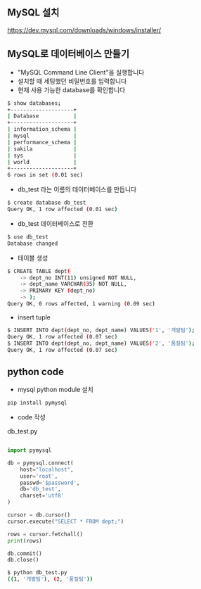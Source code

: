 
## MySQL 설치

https://dev.mysql.com/downloads/windows/installer/

## MySQL로 데이터베이스 만들기

- "MySQL Command Line Client"을 실행합니다
- 설치할 때 세팅했던 비밀번호를 입력합니다
- 현재 사용 가능한 database를 확인합니다
```bash
$ show databases;
+--------------------+
| Database           |
+--------------------+
| information_schema |
| mysql              |
| performance_schema |
| sakila             |
| sys                |
| world              |
+--------------------+
6 rows in set (0.01 sec)
```
- db_test 라는 이름의 데이터베이스를 만듭니다
```bash
$ create database db_test
Query OK, 1 row affected (0.01 sec)
```
- db_test 데이터베이스로 전환
```bash
$ use db_test
Database changed
```

- 테이블 생성
```bash
$ CREATE TABLE dept(
    -> dept_no INT(11) unsigned NOT NULL,
    -> dept_name VARCHAR(35) NOT NULL,
    -> PRIMARY KEY (dept_no)
    -> );
Query OK, 0 rows affected, 1 warning (0.09 sec)
```

- insert tuple
```bash
$ INSERT INTO dept(dept_no, dept_name) VALUES('1', '개발팀');
Query OK, 1 row affected (0.07 sec)
$ INSERT INTO dept(dept_no, dept_name) VALUES('2', '품질팀');
Query OK, 1 row affected (0.07 sec)
```

## python code
- mysql python module 설치
```bash
pip install pymysql
```

- code 작성

db_test.py
```python

import pymysql

db = pymysql.connect(
    host="localhost",
    user='root',
    passwd='$password',
    db='db_test',
    charset='utf8'
)

cursor = db.cursor()
cursor.execute("SELECT * FROM dept;")

rows = cursor.fetchall()
print(rows)

db.commit()
db.close()
```

```bash
$ python db_test.py
((1, '개발팀'), (2, '품질팀'))
```

